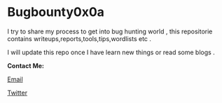 # Bugbounty0x0a

I try to share my process to get into bug hunting world , this repositorie contains writeups,reports,tools,tips,wordlists etc .

I will update this repo once I have learn new things or read some blogs .

**Contact Me:**

[Email](ihebhamad514@gmail.com)

[Twitter](https://twitter.com/ihebhamad514)
